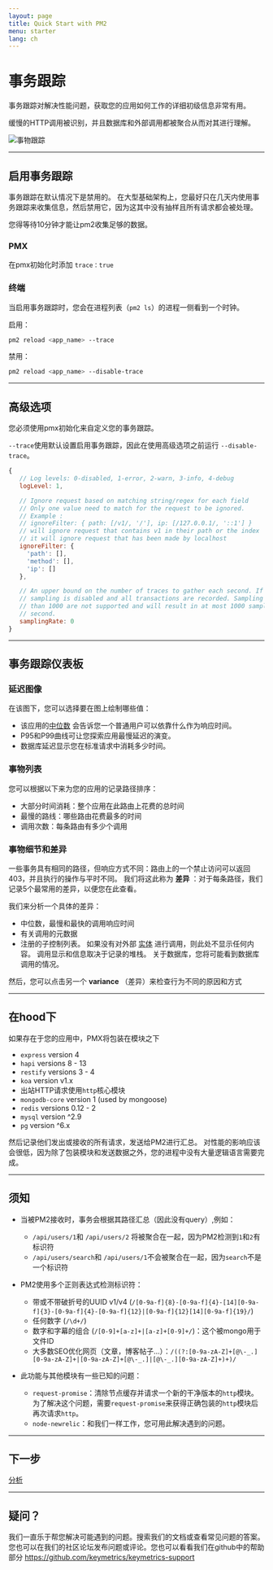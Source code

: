 ```yaml
---
layout: page
title: Quick Start with PM2
menu: starter
lang: ch
---
```


# 事务跟踪

事务跟踪对解决性能问题，获取您的应用如何工作的详细初级信息非常有用。

缓慢的HTTP调用被识别，并且数据库和外部调用都被聚合从而对其进行理解。

![事物跟踪]({{site.baseurl}}/img/monitoring/tracing.png)

---

## 启用事务跟踪

事务跟踪在默认情况下是禁用的。 在大型基础架构上，您最好只在几天内使用事务跟踪来收集信息，然后禁用它，因为这其中没有抽样且所有请求都会被处理。

您得等待10分钟才能让pm2收集足够的数据。

### PMX

在pmx初始化时添加 `trace：true`

### 终端

当启用事务跟踪时，您会在进程列表（`pm2 ls`）的进程一侧看到一个时钟。

启用：

```bash
pm2 reload <app_name> --trace
```

禁用：

```bash
pm2 reload <app_name> --disable-trace
```

---

## 高级选项

您必须使用pmx初始化来自定义您的事务跟踪。

`--trace`使用默认设置启用事务跟踪，因此在使用高级选项之前运行 `--disable-trace`。

 ```javascript
 {
    // Log levels: 0-disabled, 1-error, 2-warn, 3-info, 4-debug
    logLevel: 1,

    // Ignore request based on matching string/regex for each field
    // Only one value need to match for the request to be ignored.
    // Example :
    // ignoreFilter: { path: [/v1/, '/'], ip: [/127.0.0.1/, '::1'] } 
    // will ignore request that contains v1 in their path or the index
    // it will ignore request that has been made by localhost
    ignoreFilter: {
      'path': [],
      'method': [],
      'ip': []
    },

    // An upper bound on the number of traces to gather each second. If set to 0,
    // sampling is disabled and all transactions are recorded. Sampling rates greater
    // than 1000 are not supported and will result in at most 1000 samples per
    // second.
    samplingRate: 0
 }
 ```
 

---

## 事务跟踪仪表板

### 延迟图像

在该图下，您可以选择要在图上绘制哪些值：
* 该应用的[中位数](https://en.wikipedia.org/wiki/Median) 会告诉您一个普通用户可以依靠什么作为响应时间。
* P95和P99曲线可让您探索应用最慢延迟的演变。
* 数据库延迟显示您在标准请求中消耗多少时间。

### 事物列表

您可以根据以下来为您的应用的记录路径排序：

* 大部分时间消耗：整个应用在此路由上花费的总时间
* 最慢的路线：哪些路由花费最多的时间
* 调用次数：每条路由有多少个调用

### 事物细节和差异

一些事务具有相同的路径，但响应方式不同：路由上的一个禁止访问可以返回403，并且执行的操作与平时不同。 我们将这此称为 **差异** ：对于每条路径，我们记录5个最常用的差异，以便您在此查看。
 
我们来分析一个具体的差异：
* 中位数，最慢和最快的调用响应时间
* 有关调用的元数据
* 注册的子控制列表。 如果没有对外部 [实体](http://docs.keymetrics.io/docs/pages/tracing/#under-the-hood) 进行调用，则此处不显示任何内容。 调用显示和信息取决于记录的堆栈。 关于数据库，您将可能看到数据库调用的情况。


然后，您可以点击另一个 **variance** （差异）来检查行为不同的原因和方式

---

## 在hood下
 
如果存在于您的应用中，PMX将包装在模块之下
 - `express` version 4
 - `hapi` versions 8 - 13
 - `restify` versions 3 - 4
 - `koa` version v1.x
 - 出站HTTP请求使用`http`核心模块
 - `mongodb-core` version 1 (used by mongoose)
 - `redis` versions 0.12 - 2
 - `mysql` version ^2.9
 - `pg` version ^6.x
 
然后记录他们发出或接收的所有请求，发送给PM2进行汇总。
对性能的影响应该会很低，因为除了包装模块和发送数据之外，您的进程中没有大量逻辑语言需要完成。

---

## 须知

- 当被PM2接收时，事务会根据其路径汇总（因此没有query）,例如：
  - `/api/users/1`和 `/api/users/2` 将被聚合在一起，因为PM2检测到`1`和`2`有标识符
  - `/api/users/search`和 `/api/users/1`不会被聚合在一起，因为`search`不是一个标识符

- PM2使用多个正则表达式检测标识符：
  - 带或不带破折号的UUID v1/v4 (`/[0-9a-f]{8}-[0-9a-f]{4}-[14][0-9a-f]{3}-[0-9a-f]{4}-[0-9a-f]{12}|[0-9a-f]{12}[14][0-9a-f]{19}/`)
  - 任何数字 (`/\d+/`)
  - 数字和字幕的组合 (`/[0-9]+[a-z]+|[a-z]+[0-9]+/`)：这个被mongo用于文件ID
  - 大多数SEO优化网页（文章，博客帖子...）：`/((?:[0-9a-zA-Z]+[@\-_.][0-9a-zA-Z]+|[0-9a-zA-Z]+[@\-_.]|[@\-_.][0-9a-zA-Z]+)+)/`

- 此功能与其他模块有一些已知的问题：
  - `request-promise`：清除节点缓存并请求一个新的干净版本的`http`模块。 为了解决这个问题，需要`request-promise`来获得正确包装的`http`模块后再次请求`http`。
  - `node-newrelic`：和我们一样工作，您可用此解决遇到的问题。
  

---

## 下一步

[分析](monitoring/guide/profiling.md)

---

## 疑问？

我们一直乐于帮您解决可能遇到的问题。搜索我们的文档或查看常见问题的答案。您也可以在我们的社区论坛发布问题或评论。您也可以看看我们在github中的帮助部分 https://github.com/keymetrics/keymetrics-support
